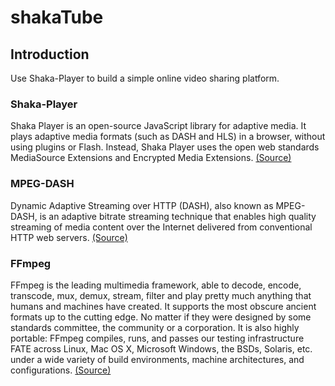 # shakaTube

## Introduction

Use Shaka-Player to build a simple online video sharing platform.

### Shaka-Player

Shaka Player is an open-source JavaScript library for adaptive media. It plays adaptive media formats (such as DASH and HLS) in a browser, without using plugins or Flash. Instead, Shaka Player uses the open web standards MediaSource Extensions and Encrypted Media Extensions.
[(Source)](https://github.com/google/shaka-player)

### MPEG-DASH

Dynamic Adaptive Streaming over HTTP (DASH), also known as MPEG-DASH, is an adaptive bitrate streaming technique that enables high quality streaming of media content over the Internet delivered from conventional HTTP web servers.
[(Source)](https://en.wikipedia.org/wiki/Dynamic_Adaptive_Streaming_over_HTTP)

### FFmpeg

FFmpeg is the leading multimedia framework, able to decode, encode, transcode, mux, demux, stream, filter and play pretty much anything that humans and machines have created. It supports the most obscure ancient formats up to the cutting edge. No matter if they were designed by some standards committee, the community or a corporation. It is also highly portable: FFmpeg compiles, runs, and passes our testing infrastructure FATE across Linux, Mac OS X, Microsoft Windows, the BSDs, Solaris, etc. under a wide variety of build environments, machine architectures, and configurations.
[(Source)](https://en.wikipedia.org/wiki/Dynamic_Adaptive_Streaming_over_HTTP)
